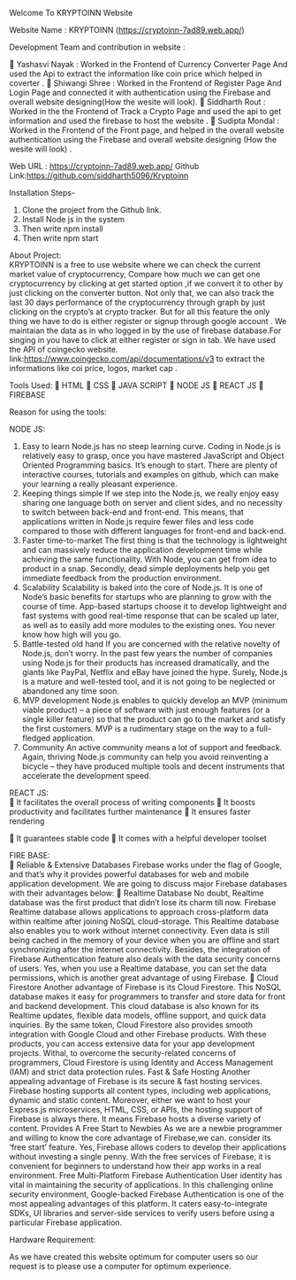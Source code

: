 Welcome To KRYPTOINN Website

Website Name : KRYPTOINN (https://cryptoinn-7ad89.web.app/)

Development Team and contribution in website :

 Yashasvi Nayak : Worked in the Frontend of Currency Converter Page And used the Api to extract the information like coin price which helped in coverter .
 Shiwangi Shree : Worked in the Frontend of Register Page And Login Page and connected it with authentication using the Firebase and overall website designing(How the wesite will look).
 Siddharth Rout : Worked in the the Frontend of Track a Crypto Page and used the api to get information and used the firebase to host the website .
 Sudipta Mondal : Worked in the Frontend of the Front page, and helped in the overall website authentication using the Firebase and overall website designing (How the wesite will look) .

Web URL : https://cryptoinn-7ad89.web.app/
Github Link:https://github.com/siddharth5096/Kryptoinn

Installation Steps- 
1. Clone the project from the Github link.
2. Install Node js in the system 
3. Then write npm install 
4. Then write npm start

About Project:  
KRYPTOINN is a free to use website where we can check the current market value of cryptocurrency, Compare how much we can get one cryptocurrency  by clicking at get started option ,if we convert it to other by just clicking on the converter button. Not only that, we can also track the last 30 days performance of the cryptocurrency through graph by just clicking on the crypto’s at crypto tracker. But for all this feature the only thing we have to do is either register or signup through google account . We maintaian the data as in who logged in by the use of firebase database.For singing in you have to click at either register or sign in tab.
We have used the API of coingecko website. link:https://www.coingecko.com/api/documentations/v3
to extract the informations like coi  price, logos, market cap . 

Tools Used:
	HTML
	CSS
	JAVA SCRIPT
	NODE JS
	REACT JS
	FIREBASE


Reason for using the tools:

NODE JS:   
1. Easy to learn
Node.js has no steep learning curve. Coding in Node.js is relatively easy to grasp, once you have mastered JavaScript and Object Oriented Programming basics. It’s enough to start.
There are plenty of interactive courses, tutorials and examples on github, which can make your learning a really pleasant experience.  
2. Keeping things simple
 If we  step into the Node.js, we really enjoy easy sharing one language both on server and client sides, and no necessity to switch between back-end and front-end.
This means, that applications written in Node.js require fewer files and less code compared to those with different languages for front-end and back-end. 
3. Faster time-to-market
The first thing is that the technology is lightweight and can massively reduce the application development time while achieving the same functionality. With Node, you can get from idea to product in a snap. Secondly, dead simple deployments help you get immediate feedback from the production environment.
4. Scalability
Scalability is baked into the core of Node.js. It is one of Node’s basic benefits for startups who are planning to grow with the course of time. App-based startups choose it to develop lightweight and fast systems with good real-time response that can be scaled up later, as well as to easily add more modules to the existing ones. You never know how high will you go.
5. Battle-tested old hand
If you are concerned with the relative novelty of Node.js, don’t worry. In the past few years the number of companies using Node.js for their products has increased dramatically, and the giants like PayPal, Netflix and eBay have joined the hype.
Surely, Node.js is a mature and well-tested tool, and it is not going to be neglected or abandoned any time soon.
6. MVP development
Node.js enables to quickly develop an MVP (minimum viable product)  – a piece of software with just enough features (or a single killer feature) so that the product can go to the market and satisfy the first customers. MVP is a rudimentary stage on the way to a full-fledged application.
7. Community
An active community means a lot of support and feedback. Again, thriving Node.js community can help you avoid reinventing a bicycle – they have produced multiple tools and decent instruments that accelerate the development speed.


REACT JS:   
	 It facilitates the overall process of writing components
	It boosts productivity and facilitates further maintenance
	It ensures faster rendering

	It guarantees stable code
	It comes with a helpful developer toolset


FIRE BASE:   
	Reliable & Extensive Databases
Firebase works under the flag of Google, and that’s why it provides powerful databases for web and mobile application development. We are going to discuss major Firebase databases with their advantages below:
	Realtime Database
No doubt, Realtime database was the first product that didn’t lose its charm till now. Firebase Realtime database allows applications to approach cross-platform data within realtime after joining NoSQL cloud-storage. This Realtime database also enables you to work without internet connectivity. Even data is still being cached in the memory of your device when you are offline and start synchronizing after the internet connectivity.
Besides, the integration of Firebase Authentication feature also deals with the data security concerns of users. Yes, when you use a Realtime database, you can set the data permissions, which is another great advantage of using Firebase.
	Cloud Firestore
Another advantage of Firebase is its Cloud Firestore. This NoSQL database makes it easy for programmers to transfer and store data for front and backend development. This cloud database is also known for its Realtime updates, flexible data models, offline support, and quick data inquiries.
By the same token, Cloud Firestore also provides smooth integration with Google Cloud and other Firebase products. With these products, you can access extensive data for your app development projects. Withal, to overcome the security-related concerns of programmers, Cloud Firestore is using Identity and Access Management (IAM) and strict data protection rules.
Fast & Safe Hosting
Another appealing advantage of Firebase is its secure & fast hosting services. Firebase hosting supports all content types, including web applications, dynamic and static content. Moreover, either we want to host your Express.js microservices, HTML, CSS, or APIs, the hosting support of Firebase is always there. It means Firebase hosts a diverse variety of content.
Provides A Free Start to Newbies
As we are a newbie programmer and willing to know the core advantage of Firebase,we can. consider its ‘free start’ feature. Yes, Firebase allows coders to develop their applications without investing a single penny. With the free services of Firebase, it is convenient for beginners to understand how their app works in a real environment.
Free Multi-Platform Firebase Authentication
User identity has vital in maintaining the security of applications. In this challenging online security environment, Google-backed Firebase Authentication is one of the most appealing advantages of this platform. It caters easy-to-integrate SDKs, UI libraries and server-side services to verify users before using a particular Firebase application.


Hardware Requirement:

As we have created this website optimum for computer users so our request is to please use a computer for optimum experience. 


